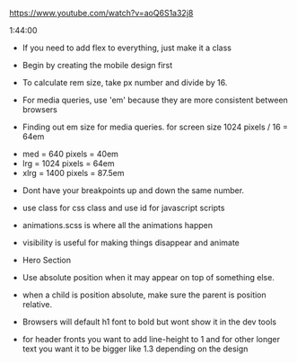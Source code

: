 https://www.youtube.com/watch?v=aoQ6S1a32j8

1:44:00

* If you need to add flex to everything, just make it a class

* Begin by creating the mobile design first

* To calculate rem size, take px number and divide by 16.

* For media queries, use 'em' because they are more consistent between browsers

* Finding out em size for media queries.
for screen size 1024 pixels / 16 = 64em
 - med = 640 pixels = 40em
 - lrg = 1024 pixels = 64em
 - xlrg = 1400 pixels = 87.5em

* Dont have your breakpoints up and down the same number. 

* use class for css class and use id for javascript scripts

* animations.scss is where all the animations happen

* visibility is useful for making things disappear and animate

* Hero Section

* Use absolute position when it may appear on top of something else. 

* when a child is position absolute, make sure the parent is position relative.

* Browsers will default h1 font to bold but wont show it in the dev tools

* for header fronts you want to add line-height to 1 and for other longer text you want it to be bigger like 1.3 depending on the design